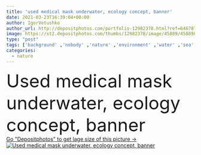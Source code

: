 ```yaml
---
title: 'used medical mask underwater, ecology concept, banner'
date: 2021-03-23T16:39:04+00:00
author: IgorVetushko
author_url: http://depositphotos.com/portfolio-12982378.html?ref=64678756
image: https://st2.depositphotos.com/thumbs/12982378/image/45889/458898548/api_thumb_450.jpg?forcejpeg=true
type: "post"
tags: ['background' ,'nobody' ,'nature' ,'environment' ,'water' ,'sea' ,'banner' ,'backdrop' ,'concept' ,'aqua' ,'ecology' ,'global' ,'planet' ,'world' ,'ocean' ,'rubbish' ,'trash' ,'problem' ,'ecological' ,'Pollution' ,'garbage' ,'aquarium' ,'underwater' ,'virus' ,'used' ,'ecosystem' ,'contamination' ,'corona' ,'epidemic' ,'pandemic' ,'copy space' ,'no people' ,'medical mask' ,'protective mask' ,'coronavirus' ,'2019 ncov' ,'covid 19' ]
categories: 
  - nature
---
```

<div aling="center">
            <font size="60"> Used medical mask underwater, ecology concept, banner</font>   
</div>
<div>
    <a href='https://depositphotos.com/458898548/stock-photo-used-medical-mask-underwater-ecology.html?ref=64678756' target=_blank > Go "Depositphotos" to get lage size of this picture ->
        <img href='https://depositphotos.com/458898548/stock-photo-used-medical-mask-underwater-ecology.html?ref=64678756' src='https://st2.depositphotos.com/12982378/45889/i/950/depositphotos_458898548-stock-photo-used-medical-mask-underwater-ecology.jpg?forcejpeg=true' alt='Used medical mask underwater, ecology concept, banner' >
    </a>
</div>
